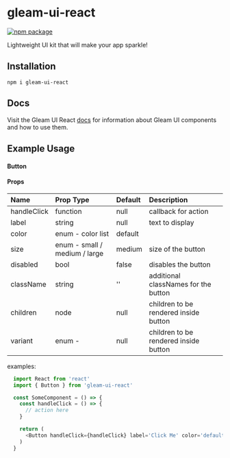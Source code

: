 # gleam-ui-react

[![npm package][npm-badge]][npm]

Lightweight UI kit that will make your app sparkle!

## Installation
 `npm i gleam-ui-react`

## Docs
Visit the Gleam UI React [docs][docs] for information about Gleam UI components and how to use them.


## Example Usage

#### Button

#### Props
| Name           | Prop Type                            | Default       | Description                   |
| :------------- | :----------------------------        |:------------- | :---------------------------- |
| handleClick    | function                             | null          | callback for action           |
| label          | string                               | null          | text to display               |
| color          | enum - color list                    | default       |
| size           | enum - small / medium / large        | medium        | size of the button            |
| disabled       | bool                                 | false         | disables the button           |
| className      | string                               | ''            | additional classNames for the button      |
| children       | node                                 | null          | children to be rendered inside button     |
| variant        | enum -                               | null          | children to be rendered inside button     |

examples:
```js
  import React from 'react'
  import { Button } from 'gleam-ui-react'

  const SomeComponent = () => {
    const handleClick = () => {
      // action here
    }

    return (
      <Button handleClick={handleClick} label='Click Me' color='default' size='medium' />
    )
  }
```


[npm-badge]: https://img.shields.io/npm/v/npm-package.png?style=flat-square
[npm]: https://www.npmjs.org/package/gleam-ui-react
[docs]: https://github.com/aalexander3/gleam-ui-react
